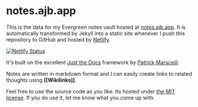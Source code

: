 # notes.ajb.app

This is the data for my Evergreen notes vault hosted at [notes.ajb.app](https://notes.ajb.app/). It is automatically transformed by Jekyll into a static site whenever I push this repository to GitHub and hosted by [Netlify](https://app.netlify.com/).

[![Netlify Status](https://api.netlify.com/api/v1/badges/43f05955-0f84-4186-bbd5-14175f0919fa/deploy-status)](https://app.netlify.com/sites/affectionate-goldstine-d6699d/deploys)

It's built on the excellent [Just the Docs](https://pmarsceill.github.io/just-the-docs/) framework by [
Patrick Marsceill](https://github.com/pmarsceill).

Notes are written in markdown format and I can easily create links to related thoughts using **[[Wikilinks]]**. 

Feel free to use the source code as you like. Its hosted under [the MIT license](https://opensource.org/licenses/MIT). If you do use it, let me know what you come up with. 